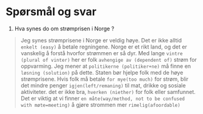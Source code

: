# Spørsmål og svar

1. Hva synes do om strømprisen i Norge ?

> Jeg synes strømprisene i Norge er veldig høye. Det er ikke alltid `enkelt (easy)` å betale regningene.
Norge er et rikt land, og det er vanskelig å forstå hvorfor strømmen er så dyr. Med lange `vintre (plural of vinter)` her er folk `avhengige av (dependent of)` strøm for oppvarming. Jeg mener at `politikerne (politiker+ne)` må finne en `løsning (solution)` på dette. Staten bør hjelpe folk med de høye strømprisene.
Hvis folk må betale `for mye(too much)` for strøm, blir det mindre penger `igjen(left/remaning)` til mat, drikke og sosiale aktiviteter.
det er ikke bra, `hverken (niether)` for folk eller samfunnet. Det er viktig at vi finner `en måte(way/method, not to be confused with møte=meeting)` å gjøre strommen mer `rimelig(afoordable)`
